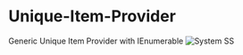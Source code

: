 # Unique-Item-Provider
Generic Unique Item Provider with IEnumerable
![System SS](https://github.com/mehmetcanari/Unique-Item-Provider/assets/65338122/dfb9a707-480e-4b52-87cd-f6c00421ebe7)
